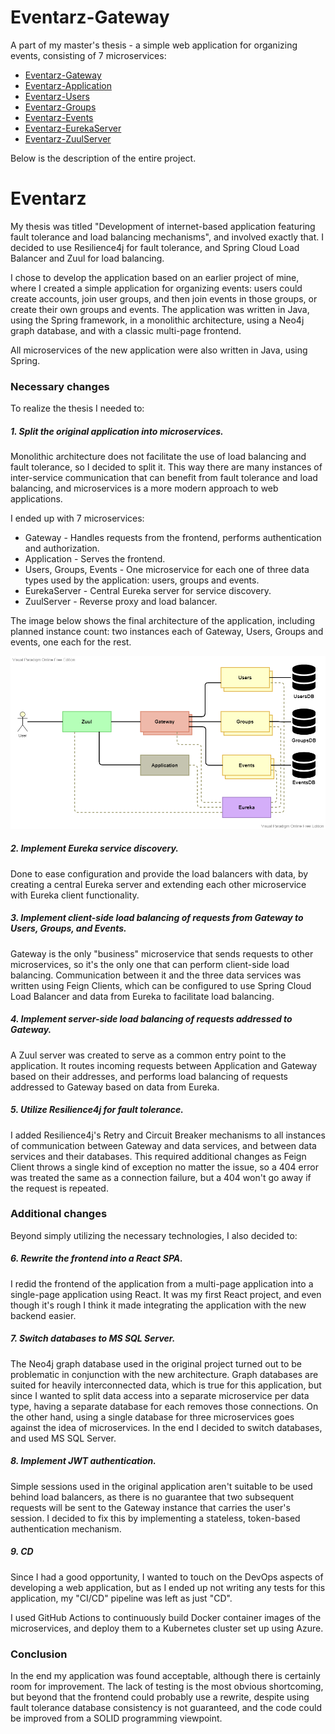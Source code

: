 # Eventarz-Gateway

A part of my master's thesis - a simple web application for organizing events, consisting of 7 microservices:

- [Eventarz-Gateway](https://github.com/Atloas/Eventarz-Gateway)
- [Eventarz-Application](https://github.com/Atloas/Eventarz-Application)
- [Eventarz-Users](https://github.com/Atloas/Eventarz-Users)
- [Eventarz-Groups](https://github.com/Atloas/Eventarz-Groups)
- [Eventarz-Events](https://github.com/Atloas/Eventarz-Events)
- [Eventarz-EurekaServer](https://github.com/Atloas/Eventarz-EurekaServer)
- [Eventarz-ZuulServer](https://github.com/Atloas/Eventarz-ZuulServer)

Below is the description of the entire project.

# Eventarz

My thesis was titled "Development of internet-based application featuring fault tolerance and load balancing mechanisms", and involved exactly that.
I decided to use Resilience4j for fault tolerance, and Spring Cloud Load Balancer and Zuul for load balancing.

I chose to develop the application based on an earlier project of mine, where I created a simple application for organizing events: users could create accounts, join user groups, and then join events in those groups, or create their own groups and events.
The application was written in Java, using the Spring framework, in a monolithic architecture, using a Neo4j graph database, and with a classic multi-page frontend.

All microservices of the new application were also written in Java, using Spring.

### Necessary changes

To realize the thesis I needed to:

##### 1. Split the original application into microservices.
 
Monolithic architecture does not facilitate the use of load balancing and fault tolerance, so I decided to split it. This way there are many instances of inter-service communication that can benefit from fault tolerance and load balancing, and microservices is a more modern approach to web applications. 

I ended up with 7 microservices:

- Gateway - Handles requests from the frontend, performs authentication and authorization.
- Application - Serves the frontend.
- Users, Groups, Events - One microservice for each one of three data types used by the application: users, groups and events.
- EurekaServer - Central Eureka server for service discovery.
- ZuulServer - Reverse proxy and load balancer.

The image below shows the final architecture of the application, including planned instance count: two instances each of Gateway, Users, Groups and events, one each for the rest.

![Architecture](docs/EventarzMicroservices.png)

##### 2. Implement Eureka service discovery.

Done to ease configuration and provide the load balancers with data, by creating a central Eureka server and extending each other microservice with Eureka client functionality.

##### 3. Implement client-side load balancing of requests from Gateway to Users, Groups, and Events.

Gateway is the only "business" microservice that sends requests to other microservices, so it's the only one that can perform client-side load balancing.
Communication between it and the three data services was written using Feign Clients, which can be configured to use Spring Cloud Load Balancer and data from Eureka to facilitate load balancing.

##### 4. Implement server-side load balancing of requests addressed to Gateway.

A Zuul server was created to serve as a common entry point to the application.
It routes incoming requests between Application and Gateway based on their addresses, and performs load balancing of requests addressed to Gateway based on data from Eureka.

##### 5. Utilize Resilience4j for fault tolerance.

I added Resilience4j's Retry and Circuit Breaker mechanisms to all instances of communication between Gateway and data services, and between data services and their databases.
This required additional changes as Feign Client throws a single kind of exception no matter the issue, so a 404 error was treated the same as a connection failure, but a 404 won't go away if the request is repeated. 

### Additional changes

Beyond simply utilizing the necessary technologies, I also decided to:

##### 6. Rewrite the frontend into a React SPA.

I redid the frontend of the application from a multi-page application into a single-page application using React. It was my first React project, and even though it's rough I think it made integrating the application with the new backend easier.

##### 7. Switch databases to MS SQL Server.

The Neo4j graph database used in the original project turned out to be problematic in conjunction with the new architecture.
Graph databases are suited for heavily interconnected data, which is true for this application, but since I wanted to split data access into a separate microservice per data type, having a separate database for each removes those connections.
On the other hand, using a single database for three microservices goes against the idea of microservices. In the end I decided to switch databases, and used MS SQL Server.

##### 8. Implement JWT authentication.

Simple sessions used in the original application aren't suitable to be used behind load balancers, as there is no guarantee that two subsequent requests will be sent to the Gateway instance that carries the user's session.
I decided to fix this by implementing a stateless, token-based authentication mechanism.

##### 9. CD

Since I had a good opportunity, I wanted to touch on the DevOps aspects of developing a web application, but as I ended up not writing any tests for this application, my "CI/CD" pipeline was left as just "CD".

I used GitHub Actions to continuously build Docker container images of the microservices, and deploy them to a Kubernetes cluster set up using Azure.

### Conclusion

In the end my application was found acceptable, although there is certainly room for improvement.
The lack of testing is the most obvious shortcoming, but beyond that the frontend could probably use a rewrite, despite using fault tolerance database consistency is not guaranteed, and the code could be improved from a SOLID programming viewpoint.